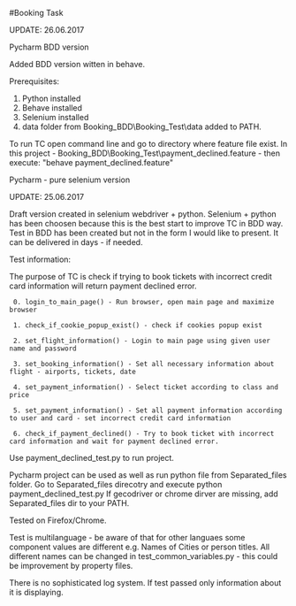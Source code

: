 #Booking Task 
  
UPDATE: 26.06.2017

Pycharm BDD version

Added BDD version witten in behave. 

Prerequisites:
1. Python installed
2. Behave installed
3. Selenium installed
4. data folder from Booking_BDD\Booking_Test\data added to PATH.

To run TC open command line and go to directory where feature file exist. In this project - Booking_BDD\Booking_Test\payment_declined.feature - then execute: "behave payment_declined.feature"

Pycharm - pure selenium version

UPDATE: 25.06.2017

Draft version created in selenium webdriver + python. Selenium + python has been choosen because this is the best start to improve TC in BDD way. Test in BDD has been created but not in the form I would like to present. It can be delivered in days - if needed.

Test information: 

The purpose of TC is check if trying to book tickets with incorrect credit card information will return
     payment declined error.
     
     0. login_to_main_page() - Run browser, open main page and maximize browser
     
     1. check_if_cookie_popup_exist() - check if cookies popup exist
	 
     2. set_flight_information() - Login to main page using given user name and password
     
     3. set_booking_information() - Set all necessary information about flight - airports, tickets, date
     
     4. set_payment_information() - Select ticket according to class and price
     
     5. set_payment_information() - Set all payment information according to user and card - set incorrect credit card information
     
     6. check_if_payment_declined() - Try to book ticket with incorrect card information and wait for payment declined error.
     
Use payment_declined_test.py to run project.      
     
Pycharm project can be used as well as run python file from Separated_files folder. Go to Separated_files direcotry and execute python payment_declined_test.py 
If gecodriver or chrome dirver are missing, add Separated_files dir to your PATH.

Tested on Firefox/Chrome.

Test is multilanguage - be aware of that for other languaes some component values are different e.g. Names of Cities or person titles.
All different names can be changed in test_common_variables.py - this could be improvement by property files.

There is no sophisticated log system. If test passed only information about it is displaying. 
